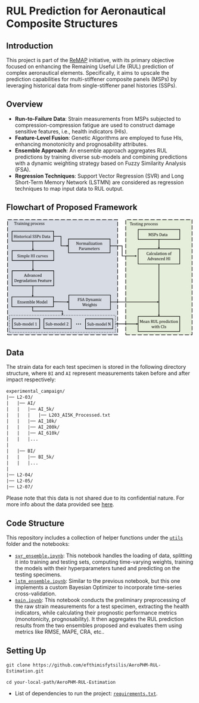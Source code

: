 # RUL Prediction for Aeronautical Composite Structures

## Introduction

This project is part of the [ReMAP](https://h2020-remap.eu/) initiative, with its primary objective focused on enhancing the Remaining Useful Life (RUL) prediction of complex aeronautical elements. Specifically, it aims to upscale the prediction capabilities for multi-stiffener composite panels (MSPs) by leveraging historical data from single-stiffener panel histories (SSPs).

## Overview

- **Run-to-Failure Data**: Strain measurements from MSPs subjected to compression-compression fatigue are used to construct damage sensitive features, i.e., health indicators (HIs).
- **Feature-Level Fusion**: Genetic Algorithms are employed to fuse HIs, enhancing monotonicity and prognosability attributes.
- **Ensemble Approach**: An ensemble approach aggregates RUL predictions by training diverse sub-models and combining predictions with a dynamic weighting strategy based on Fuzzy Similarity Analysis (FSA).
- **Regression Techniques**: Support Vector Regression (SVR) and Long Short-Term Memory Network (LSTMN) are considered as regression techniques to map input data to RUL output.

## Flowchart of Proposed Framework
<p align='center'><img src="images/Flowchart.png" width="500"/></p>

## Data
The strain data for each test specimen is stored in the following directory structure, where `BI` and `AI` represent measurements taken before and after impact respectively:
```commandline
experimental_campaign/
|── L2-03/
|   |── AI/
|   |   |── AI_5k/
|   |   |   |── L203_AI5K_Processed.txt
|   |   |── AI_10k/
|   |   |── AI_200k/
|   |   |── AI_610k/
|   |   |...
|
|   |── BI/
|   |   |── BI_5k/
|   |   |...
|
|── L2-04/
|── L2-05/
|── L2-07/
```
Please note that this data is not shared due to its confidential nature.
For more info about the data provided see [here](data/README.md).

## Code Structure
This repository includes a collection of helper functions under the [`utils`](utils) folder and the notebooks:
* [`svr_ensemble.ipynb`](svr_ensemble.ipynb): This notebook handles the loading of data, splitting it into training and testing sets, computing time-varying weights, training the models with their hyperparameters tuned and predicting on the testing specimens.
* [`lstm_ensemble.ipynb`](lstm_ensemble.ipynb): Similar to the previous notebook, but this one implements a custom Bayesian Optimizer to incorporate time-series cross-validation.
* [`main.ipynb`](main.ipynb): This notebook conducts the preliminary preprocessing of the raw strain measurements for a test specimen, extracting the health indicators, while calculating their prognostic performance metrics (monotonicity, prognosability). It then aggregates the RUL prediction results from the two ensembles proposed and evaluates them using metrics like RMSE, MAPE, CRA, etc..

## Setting Up
```
git clone https://github.com/efthimisfytsilis/AeroPHM-RUL-Estimation.git
```
```
cd your-local-path/AeroPHM-RUL-Estimation
```
- List of dependencies to run the project: [`requirements.txt`](requirements.txt).
